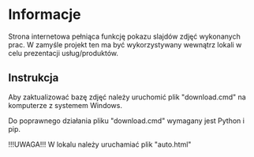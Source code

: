 # Informacje
Strona internetowa pełniąca funkcję pokazu slajdów zdjęć wykonanych prac. W zamyśle projekt ten ma być wykorzystywany wewnątrz lokali w celu prezentacji usług/produktów.

## Instrukcja
Aby zaktualizować bazę zdjęć należy uruchomić plik "download.cmd" na komputerze z systemem Windows.

Do poprawnego działania pliku "download.cmd" wymagany jest Python i pip.


!!!UWAGA!!!
W lokalu należy uruchamiać plik "auto.html"
